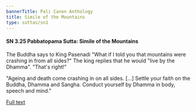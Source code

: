 ```yaml
---
bannerTitle: Pali Canon Anthology
title: Simile of the Mountains
type: suttas/sn1
---
```


#### SN 3.25 Pabbatopama Sutta: Simile of the Mountains

The Buddha says to King Pasenadi "What if I told you that mountains were
crashing in from all sides?" The king replies that he would "live by the
Dhamma". "That's right!"

"Ageing and death come crashing in on all sides. [...] Settle your faith on the
Buddha, Dhamma and Sangha. Conduct yourself by Dhamma in body, speech and
mind."

[Full text](https://www.dhammatalks.org/suttas/SN/SN3_25.html)

